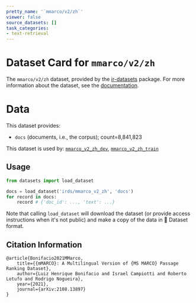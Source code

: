 ```yaml
---
pretty_name: '`mmarco/v2/zh`'
viewer: false
source_datasets: []
task_categories:
- text-retrieval
---
```


# Dataset Card for `mmarco/v2/zh`

The `mmarco/v2/zh` dataset, provided by the [ir-datasets](https://ir-datasets.com/) package.
For more information about the dataset, see the [documentation](https://ir-datasets.com/mmarco#mmarco/v2/zh).

# Data

This dataset provides:
 - `docs` (documents, i.e., the corpus); count=8,841,823


This dataset is used by: [`mmarco_v2_zh_dev`](https://huggingface.co/datasets/irds/mmarco_v2_zh_dev), [`mmarco_v2_zh_train`](https://huggingface.co/datasets/irds/mmarco_v2_zh_train)


## Usage

```python
from datasets import load_dataset

docs = load_dataset('irds/mmarco_v2_zh', 'docs')
for record in docs:
    record # {'doc_id': ..., 'text': ...}

```

Note that calling `load_dataset` will download the dataset (or provide access instructions when it's not public) and make a copy of the
data in 🤗 Dataset format.

## Citation Information

```
@article{Bonifacio2021MMarco,
    title={{mMARCO}: A Multilingual Version of {MS MARCO} Passage Ranking Dataset},
    author={Luiz Henrique Bonifacio and Israel Campiotti and Roberto Lotufo and Rodrigo Nogueira},
    year={2021},
    journal={arXiv:2108.13897}
}
```
